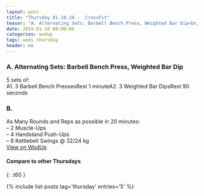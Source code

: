 ```yaml
---
layout: post
title: "Thursday 01.10.19 -  CrossFit"
teaser: "A. Alternating Sets: Barbell Bench Press, Weighted Bar Dip<br/> B.  "
date: 2019-01-10 00:00:00
categories: wodup
tags: wods thursday
header: no
---
```



<h3>A. Alternating Sets: Barbell Bench Press, Weighted Bar Dip</h3>
5 sets of:<br/>A1. 3 Barbell Bench PressesRest 1 minuteA2. 3 Weighted Bar DipsRest 90 seconds
<h3>B.  </h3>
As Many Rounds and Reps as possible in 20 minutes:<br/>– 2 Muscle-Ups<br/>– 4 Handstand Push-Ups<br/>– 8 Kettlebell Swings @ 32/24 kg<br/>
<a href="https://www.wodup.com/gyms/asphodel/wods/12293" target="blank">View on WodUp</a>


#### Compare to other Thursdays
{: .t60 }

{% include list-posts tag='thursday' entries='5' %}